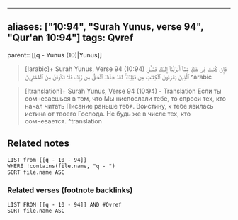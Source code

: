 
---
aliases: ["10:94", "Surah Yunus, verse 94", "Qur'an 10:94"]
tags: Qvref
---

parent:: [[q - Yunus (10)|Yunus]]

> [!arabic]+ Surah Yunus, Verse 94 (10:94)
> <span class="quran-arabic">فَإِن كُنتَ فِى شَكٍّ مِّمَّآ أَنزَلْنَآ إِلَيْكَ فَسْـَٔلِ ٱلَّذِينَ يَقْرَءُونَ ٱلْكِتَـٰبَ مِن قَبْلِكَ ۚ لَقَدْ جَآءَكَ ٱلْحَقُّ مِن رَّبِّكَ فَلَا تَكُونَنَّ مِنَ ٱلْمُمْتَرِينَ</span>
^arabic

> [!translation]+ Surah Yunus, Verse 94 (10:94) - Translation
> Если ты сомневаешься в том, что Мы ниспослали тебе, то спроси тех, кто начал читать Писание раньше тебя. Воистину, к тебе явилась истина от твоего Господа. Не будь же в числе тех, кто сомневается.
^translation



## Related notes
```dataview
LIST from [[q - 10 - 94]]
WHERE !contains(file.name, "q - ")
SORT file.name ASC
```

### Related verses (footnote backlinks)
```dataview
LIST FROM [[q - 10 - 94]] AND #Qvref
SORT file.name ASC
```

